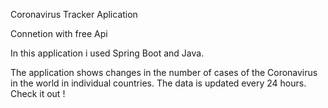 Coronavirus Tracker Aplication 

Connetion with free Api

In this application i used Spring Boot and Java.

The application shows changes in the number of cases of the Coronavirus in the world in individual countries. 
The data is updated every 24 hours. Check it out ! 
